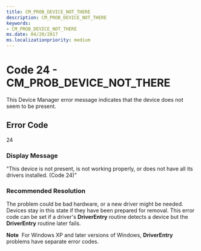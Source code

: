 ```yaml
---
title: CM_PROB_DEVICE_NOT_THERE
description: CM_PROB_DEVICE_NOT_THERE
keywords:
- CM_PROB_DEVICE_NOT_THERE
ms.date: 04/20/2017
ms.localizationpriority: medium
---
```


# Code 24 - CM_PROB_DEVICE_NOT_THERE

This Device Manager error message indicates that the device does not seem to be present.

## Error Code

24

### Display Message

"This device is not present, is not working properly, or does not have all its drivers installed. (Code 24)"

### Recommended Resolution

The problem could be bad hardware, or a new driver might be needed. Devices stay in this state if they have been prepared for removal. This error code can be set if a driver's **DriverEntry** routine detects a device but the **DriverEntry** routine later fails.

**Note**  For Windows XP and later versions of Windows, **DriverEntry** problems have separate error codes.
